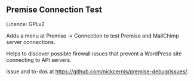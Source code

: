 ## Premise Connection Test
Licence: GPLv2

Adds a menu at Premise → Connection to test Premise and MailChimp server connections.

Helps to discover possible firewall issues that prevent a WordPress site connecting to API servers.

Issue and to-dos at https://github.com/nickcernis/premise-debug/issues/.

